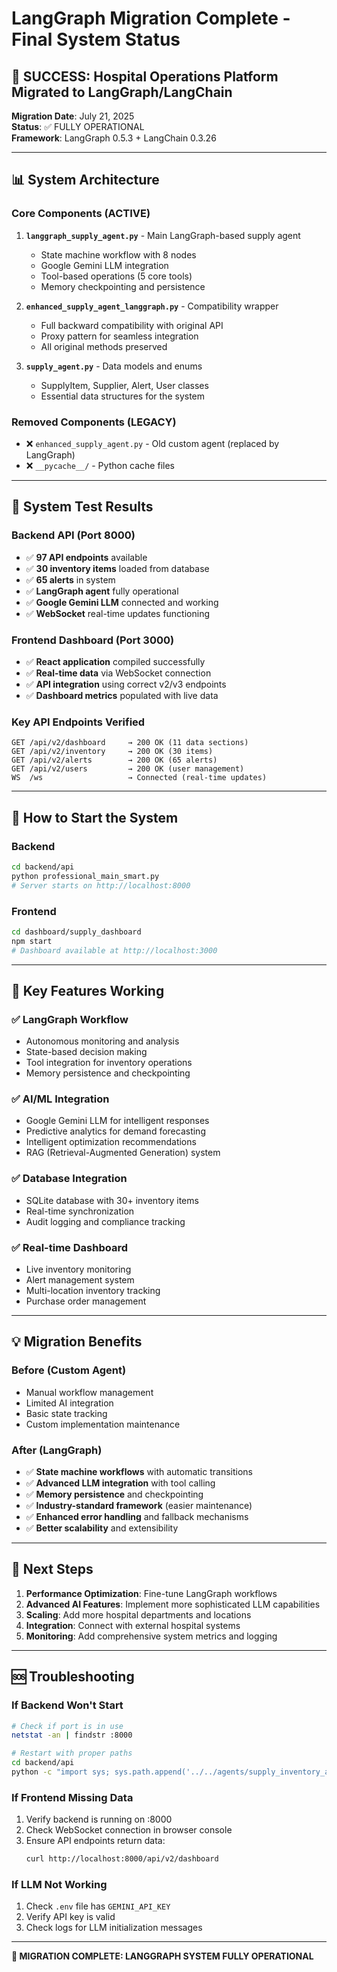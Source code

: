 # LangGraph Migration Complete - Final System Status

## 🎉 SUCCESS: Hospital Operations Platform Migrated to LangGraph/LangChain

**Migration Date**: July 21, 2025  
**Status**: ✅ FULLY OPERATIONAL  
**Framework**: LangGraph 0.5.3 + LangChain 0.3.26  

---

## 📊 System Architecture

### Core Components (ACTIVE)

1. **`langgraph_supply_agent.py`** - Main LangGraph-based supply agent
   - State machine workflow with 8 nodes
   - Google Gemini LLM integration
   - Tool-based operations (5 core tools)
   - Memory checkpointing and persistence

2. **`enhanced_supply_agent_langgraph.py`** - Compatibility wrapper
   - Full backward compatibility with original API
   - Proxy pattern for seamless integration
   - All original methods preserved

3. **`supply_agent.py`** - Data models and enums
   - SupplyItem, Supplier, Alert, User classes
   - Essential data structures for the system

### Removed Components (LEGACY)

- ❌ `enhanced_supply_agent.py` - Old custom agent (replaced by LangGraph)
- ❌ `__pycache__/` - Python cache files

---

## 🔧 System Test Results

### Backend API (Port 8000)
- ✅ **97 API endpoints** available
- ✅ **30 inventory items** loaded from database
- ✅ **65 alerts** in system
- ✅ **LangGraph agent** fully operational
- ✅ **Google Gemini LLM** connected and working
- ✅ **WebSocket** real-time updates functioning

### Frontend Dashboard (Port 3000)
- ✅ **React application** compiled successfully
- ✅ **Real-time data** via WebSocket connection
- ✅ **API integration** using correct v2/v3 endpoints
- ✅ **Dashboard metrics** populated with live data

### Key API Endpoints Verified
```
GET /api/v2/dashboard     → 200 OK (11 data sections)
GET /api/v2/inventory     → 200 OK (30 items)
GET /api/v2/alerts        → 200 OK (65 alerts)
GET /api/v2/users         → 200 OK (user management)
WS  /ws                   → Connected (real-time updates)
```

---

## 🚀 How to Start the System

### Backend
```bash
cd backend/api
python professional_main_smart.py
# Server starts on http://localhost:8000
```

### Frontend
```bash
cd dashboard/supply_dashboard
npm start
# Dashboard available at http://localhost:3000
```

---

## 🔑 Key Features Working

### ✅ LangGraph Workflow
- Autonomous monitoring and analysis
- State-based decision making
- Tool integration for inventory operations
- Memory persistence and checkpointing

### ✅ AI/ML Integration
- Google Gemini LLM for intelligent responses
- Predictive analytics for demand forecasting
- Intelligent optimization recommendations
- RAG (Retrieval-Augmented Generation) system

### ✅ Database Integration
- SQLite database with 30+ inventory items
- Real-time synchronization
- Audit logging and compliance tracking

### ✅ Real-time Dashboard
- Live inventory monitoring
- Alert management system
- Multi-location inventory tracking
- Purchase order management

---

## 💡 Migration Benefits

### Before (Custom Agent)
- Manual workflow management
- Limited AI integration
- Basic state tracking
- Custom implementation maintenance

### After (LangGraph)
- ✅ **State machine workflows** with automatic transitions
- ✅ **Advanced LLM integration** with tool calling
- ✅ **Memory persistence** and checkpointing
- ✅ **Industry-standard framework** (easier maintenance)
- ✅ **Enhanced error handling** and fallback mechanisms
- ✅ **Better scalability** and extensibility

---

## 🔮 Next Steps

1. **Performance Optimization**: Fine-tune LangGraph workflows
2. **Advanced AI Features**: Implement more sophisticated LLM capabilities
3. **Scaling**: Add more hospital departments and locations
4. **Integration**: Connect with external hospital systems
5. **Monitoring**: Add comprehensive system metrics and logging

---

## 🆘 Troubleshooting

### If Backend Won't Start
```bash
# Check if port is in use
netstat -an | findstr :8000

# Restart with proper paths
cd backend/api
python -c "import sys; sys.path.append('../../agents/supply_inventory_agent'); exec(open('professional_main_smart.py').read())"
```

### If Frontend Missing Data
1. Verify backend is running on :8000
2. Check WebSocket connection in browser console
3. Ensure API endpoints return data:
   ```bash
   curl http://localhost:8000/api/v2/dashboard
   ```

### If LLM Not Working
1. Check `.env` file has `GEMINI_API_KEY`
2. Verify API key is valid
3. Check logs for LLM initialization messages

---

**🎉 MIGRATION COMPLETE: LANGGRAPH SYSTEM FULLY OPERATIONAL**
